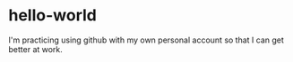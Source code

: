 # hello-world
I'm practicing using github with my own personal account so that I can get better at work.
